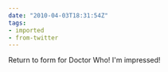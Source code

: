 ```yaml
---
date: "2010-04-03T18:31:54Z"
tags:
- imported
- from-twitter
---
```

Return to form for Doctor Who\! I'm impressed\!
